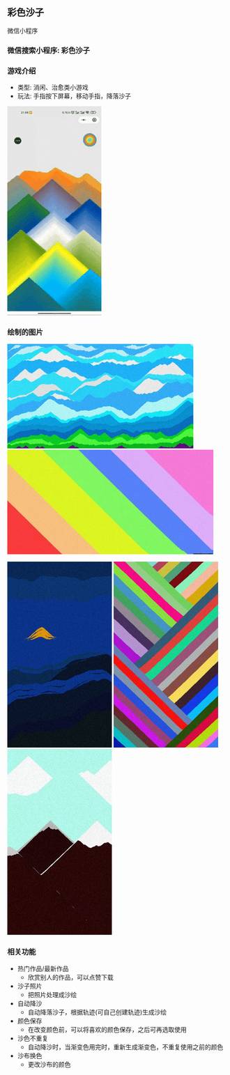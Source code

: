 ## 彩色沙子
微信小程序

### 微信搜索小程序: 彩色沙子

### 游戏介绍
- 类型: 消闲、治愈类小游戏
- 玩法: 手指按下屏幕，移动手指，降落沙子

![游戏](https://github.com/houxul/sand-game/blob/master/readme-imgs/game.gif)


### 绘制的图片

![雪山](https://github.com/houxul/sand-game/blob/master/readme-imgs/snowmountain.png)![彩虹](https://github.com/houxul/sand-game/blob/master/readme-imgs/rainbow.jpg)
<!-- ![心](https://github.com/houxul/sand-game/blob/master/readme-imgs/love.png) -->
![黑夜](https://github.com/houxul/sand-game/blob/master/readme-imgs/darknight.png)
![棱角](https://github.com/houxul/sand-game/blob/master/readme-imgs/edge.png)
![白云](https://github.com/houxul/sand-game/blob/master/readme-imgs/baiyun.jpg)


### 相关功能
- 热门作品/最新作品
  - 欣赏别人的作品，可以点赞下载
- 沙子照片
  - 把照片处理成沙绘
- 自动降沙
  - 自动降落沙子，根据轨迹(可自己创建轨迹)生成沙绘
- 颜色保存
  - 在改变颜色前，可以将喜欢的颜色保存，之后可再选取使用
- 沙色不重复
  - 自动降沙时，当渐变色用完时，重新生成渐变色，不重复使用之前的颜色
- 沙布换色
  - 更改沙布的颜色
